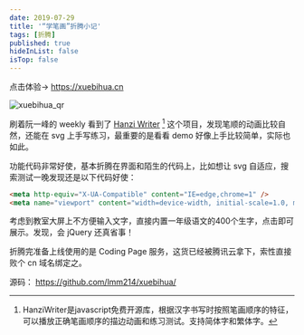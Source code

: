 ```yaml
---
date: 2019-07-29
title: '“学笔画”折腾小记'
tags: [折腾]
published: true
hideInList: false
isTop: false
---
```


点击体验→ <https://xuebihua.cn>

![xuebihua_qr](https://lmm.elizen.me/images/2019/07/xuebihua_qr.png)

刷着阮一峰的 weekly 看到了 [Hanzi Writer](https://chanind.github.io/hanzi-writer/cn/) [^hanzi-writer] 这个项目，发现笔顺的动画比较自然，还能在 svg 上手写练习，最重要的是看看 demo 好像上手比较简单，实际也如此。

功能代码非常好使，基本折腾在界面和陌生的代码上，比如想让 svg 自适应，搜索测试一晚发现还是以下代码好使：

<!--more-->

```html
<meta http-equiv="X-UA-Compatible" content="IE=edge,chrome=1" />
<meta name="viewport" content="width=device-width, initial-scale=1.0, maximum-scale=1.0, user-scalable=0">
```

考虑到教室大屏上不方便输入文字，直接内置一年级语文的400个生字，点击即可展示。发现，会 jQuery 还真省事！

折腾完准备上线使用的是 Coding Page 服务，这货已经被腾讯云拿下，索性直接败个 cn 域名绑定之。

[^hanzi-writer]: HanziWriter是javascript免费开源库，根据汉字书写时按照笔画顺序的特征，可以播放正确笔画顺序的描边动画和练习测试。支持简体字和繁体字。

源码： <https://github.com/lmm214/xuebihua/>